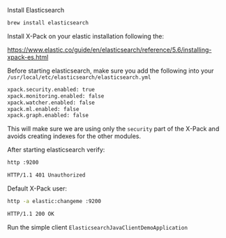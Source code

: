 Install Elasticsearch

```bash
brew install elasticsearch
``` 

Install X-Pack on your elastic installation following the:

https://www.elastic.co/guide/en/elasticsearch/reference/5.6/installing-xpack-es.html

Before starting elasticsearch, make sure you add the following into your `/usr/local/etc/elasticsearch/elasticsearch.yml`

```bash
xpack.security.enabled: true
xpack.monitoring.enabled: false
xpack.watcher.enabled: false
xpack.ml.enabled: false
xpack.graph.enabled: false
```

This will make sure we are using only the `security` part of the X-Pack and avoids creating indexes for the other modules.

After starting elasticsearch verify:

```bash
http :9200

HTTP/1.1 401 Unauthorized
```

Default X-Pack user:
```bash
http -a elastic:changeme :9200

HTTP/1.1 200 OK
```

Run the simple client `ElasticsearchJavaClientDemoApplication`


